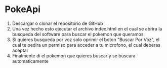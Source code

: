 # PokeApi
1. Descargar o clonar el repositorio de GitHub
2. Una vez hecho esto ejecutar el archivo index.html en el cual se abrira la busqueda del software para buscar el pokemon que queramos
3. Si quieres busqueda por voz solo oprimir el boton "Buscar Por Voz", el cual te pedira un permiso para acceder a tu microfono, el cual deberas aceptar
4. Finalmente di el pokemon que quieres buscar y se buscara automaticamente

